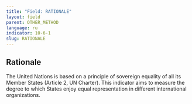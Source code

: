 ```yaml
---
title: "Field: RATIONALE"
layout: field
parent: OTHER_METHOD
language: ru
indicator: 10-6-1
slug: RATIONALE
---
```

## Rationale

The United Nations is based on a principle of sovereign equality of all its Member States (Article 2, UN Charter). This indicator aims to measure the degree to which States enjoy equal representation in different international organizations.